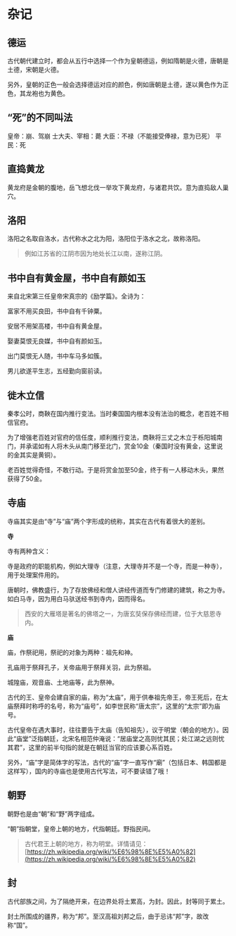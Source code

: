 # 杂记


## 德运
古代朝代建立时，都会从五行中选择一个作为皇朝德运，例如隋朝是火德，唐朝是土德，宋朝是火德。

另外，皇朝的正色一般会选择德运对应的颜色，例如唐朝是土德，遂以黄色作为正色，其龙袍也为黄色。

## “死”的不同叫法

皇帝：崩、驾崩
士大夫、宰相：薨
大臣：不禄（不能接受俸禄，意为已死）
平民：死

## 直捣黄龙

黄龙府是金朝的腹地，岳飞想北伐一举攻下黄龙府，与诸君共饮。意为直捣敌人巢穴。

## 洛阳

洛阳之名取自洛水，古代称水之北为阳，洛阳位于洛水之北，故称洛阳。

> 例如江苏省的江阴市因为地处长江以南，遂称江阴。

## 书中自有黄金屋，书中自有颜如玉

来自北宋第三任皇帝宋真宗的《励学篇》。全诗为：

富家不用买良田，书中自有千钟粟。

安居不用架高楼，书中自有黄金屋。

娶妻莫恨无良媒，书中自有颜如玉。

出门莫恨无人随，书中车马多如簇。

男儿欲遂平生志，五经勤向窗前读。

## 徙木立信

秦孝公时，商鞅在国内推行变法。当时秦国国内根本没有法治的概念，老百姓不相信官府。

为了增强老百姓对官府的信任度，顺利推行变法，商鞅将三丈之木立于栎阳城南门，并承诺如有人将木头从南门移至北门，赏金10金（秦国时没有黄金，这里说的金其实是黄铜）。

老百姓觉得奇怪，不敢行动。于是将赏金加至50金，终于有一人移动木头，果然获得了50金。

## 寺庙

寺庙其实是由“寺”与“庙”两个字形成的统称，其实在古代有着很大的差别。

**寺**

寺有两种含义：

寺是政府的职能机构，例如大理寺（注意，大理寺并不是一个寺，而是一种寺），用于处理案件用的。

唐朝时，佛教盛行，为了存放佛经和僧人讲经传道而专门修建的建筑，称之为寺。如白马寺，因为用白马驮送经书到寺内，因而得名。

> 西安的大雁塔是著名的佛塔之一，为唐玄奘保存佛经而建，位于大慈恩寺内。

**庙**


庙，作祭祀用，祭祀的对象为两种：祖先和神。

孔庙用于祭拜孔子，关帝庙用于祭拜关羽，此为祭祖。

城隍庙，观音庙、土地庙等，此为祭神。

古代的王、皇帝会建自家的庙，称为“太庙”，用于供奉祖先帝王，帝王死后，在太庙祭拜时称呼的名号，称为“庙号”，如李世民称“唐太宗”，这里的“太宗”即为庙号。

古代皇帝在遇大事时，往往要告于太庙（告知祖先），议于明堂（朝会的地方）。因此“庙堂”泛指朝廷，北宋名相范仲淹说：“居庙堂之高则忧其民；处江湖之远则忧其君”，这里的前半句指的就是在朝廷当官的应该要心系百姓。

另外，“庙”字是简体字的写法，古代的“庙”字一直写作“廟”（包括日本、韩国都是这样写），国内的寺庙也是使用古代写法，可不要读错了哦！

## 朝野

朝野也是由“朝”和“野”两字组成。

“朝”指朝堂，皇帝上朝的地方，代指朝廷。野指民间。

> 古代君王上朝的地方，称为明堂。详情请见：[https://zh.wikipedia.org/wiki/%E6%98%8E%E5%A0%82](https://zh.wikipedia.org/wiki/%E6%98%8E%E5%A0%82)


## 封

古代部族之间，为了隔绝开来，在边界处将土累高，为封。因此，封等同于累土。

封土所围成的疆界，称为“邦”。至汉高祖刘邦之后，由于忌讳“邦”字，故改称“国”。